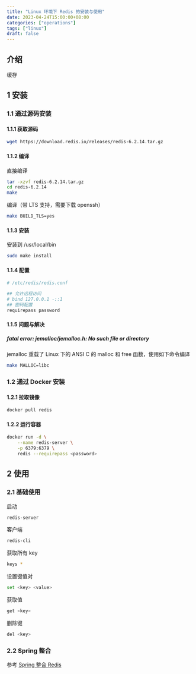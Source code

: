 ```yaml
---
title: "Linux 环境下 Redis 的安装与使用"
date: 2023-04-24T15:00:00+08:00
categories: ["operations"]
tags: ["linux"]
draft: false
---
```


## 介绍

缓存

## 1 安装

### 1.1 通过源码安装

#### 1.1.1 获取源码

```bash
wget https://download.redis.io/releases/redis-6.2.14.tar.gz
```

#### 1.1.2 编译

直接编译
```bash
tar -xzvf redis-6.2.14.tar.gz
cd redis-6.2.14
make
```
编译（带 LTS 支持，需要下载 openssh）
```bash
make BUILD_TLS=yes
```

#### 1.1.3 安装

安装到 /usr/local/bin
```bash
sudo make install
```

#### 1.1.4 配置

```sh
# /etc/redis/redis.conf

## 允许远程访问
# bind 127.0.0.1 -::1
## 密码配置
requirepass password
```

#### 1.1.5 问题与解决

##### fatal error: jemalloc/jemalloc.h: No such file or directory

jemalloc 重载了 Linux 下的 ANSI C 的 malloc 和 free 函数，使用如下命令编译
```bash
make MALLOC=libc
```

### 1.2 通过 Docker 安装

#### 1.2.1 拉取镜像

```bash
docker pull redis
```

#### 1.2.2 运行容器

```bash
docker run -d \
    --name redis-server \
    -p 6379:6379 \
    redis --requirepass <password>
```

## 2 使用

### 2.1 基础使用

启动
```bash
redis-server
```
客户端
```bash
redis-cli
```
获取所有 key
```bash
keys *
```
设置键值对
```bash
set <key> <value>
```
获取值
```bash
get <key>
```
删除键
```bash
del <key>
```

### 2.2 Spring 整合

参考 [Spring 整合 Redis](../../dev/chapter2)